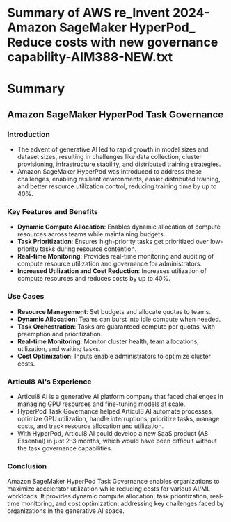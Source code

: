 # Summary of AWS re_Invent 2024-Amazon SageMaker HyperPod_ Reduce costs with new governance capability-AIM388-NEW.txt

# Summary

## Amazon SageMaker HyperPod Task Governance

### Introduction

- The advent of generative AI led to rapid growth in model sizes and dataset sizes, resulting in challenges like data collection, cluster provisioning, infrastructure stability, and distributed training strategies.
- Amazon SageMaker HyperPod was introduced to address these challenges, enabling resilient environments, easier distributed training, and better resource utilization control, reducing training time by up to 40%.

### Key Features and Benefits

- **Dynamic Compute Allocation**: Enables dynamic allocation of compute resources across teams while maintaining budgets.
- **Task Prioritization**: Ensures high-priority tasks get prioritized over low-priority tasks during resource contention.
- **Real-time Monitoring**: Provides real-time monitoring and auditing of compute resource utilization and governance for administrators.
- **Increased Utilization and Cost Reduction**: Increases utilization of compute resources and reduces costs by up to 40%.

### Use Cases

- **Resource Management**: Set budgets and allocate quotas to teams.
- **Dynamic Allocation**: Teams can burst into idle compute when needed.
- **Task Orchestration**: Tasks are guaranteed compute per quotas, with preemption and prioritization.
- **Real-time Monitoring**: Monitor cluster health, team allocations, utilization, and waiting tasks.
- **Cost Optimization**: Inputs enable administrators to optimize cluster costs.

### Articul8 AI's Experience

- Articul8 AI is a generative AI platform company that faced challenges in managing GPU resources and fine-tuning models at scale.
- HyperPod Task Governance helped Articul8 AI automate processes, optimize GPU utilization, handle interruptions, prioritize tasks, manage costs, and track resource allocation and utilization.
- With HyperPod, Articul8 AI could develop a new SaaS product (A8 Essential) in just 2-3 months, which would have been difficult without the task governance capabilities.

### Conclusion

Amazon SageMaker HyperPod Task Governance enables organizations to maximize accelerator utilization while reducing costs for various AI/ML workloads. It provides dynamic compute allocation, task prioritization, real-time monitoring, and cost optimization, addressing key challenges faced by organizations in the generative AI space.